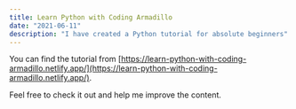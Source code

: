 ```yaml
---
title: Learn Python with Coding Armadillo
date: "2021-06-11"
description: "I have created a Python tutorial for absolute beginners"
---
```


You can find the tutorial from [https://learn-python-with-coding-armadillo.netlify.app/](https://learn-python-with-coding-armadillo.netlify.app/).

Feel free to check it out and help me improve the content.
